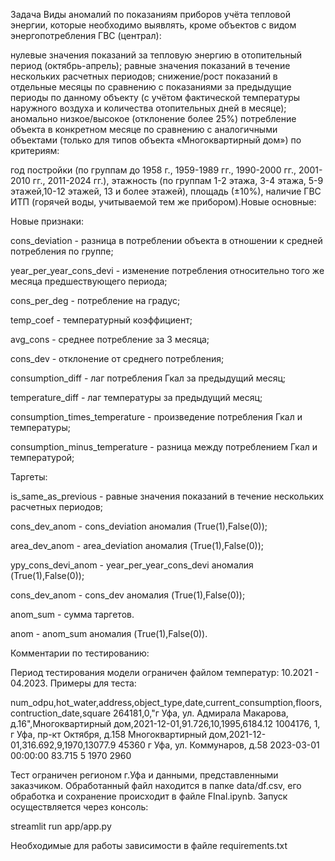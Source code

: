 Задача
Виды аномалий по показаниям приборов учёта тепловой энергии, которые необходимо выявлять,
кроме объектов с видом энергопотребления ГВС (централ):

нулевые значения показаний за тепловую энергию в отопительный период (октябрь-апрель);
равные значения показаний в течение нескольких расчетных периодов;
снижение/рост показаний в отдельные месяцы по сравнению с показаниями за предыдущие периоды
по данному объекту (с учётом фактической температуры наружного воздуха и количества отопительных дней в месяце);
аномально низкое/высокое (отклонение более 25%) потребление объекта в конкретном месяце по сравнению с
аналогичными объектами (только для типов объекта «Многоквартирный дом») по критериям:


год постройки (по группам до 1958 г., 1959-1989 гг., 1990-2000 гг., 2001-2010 гг., 2011-2024 гг.),
этажность (по группам 1-2 этажа, 3-4 этажа, 5-9 этажей,10-12 этажей, 13 и более этажей),
площадь (±10%),
наличие ГВС ИТП (горячей воды, учитываемой тем же прибором).Новые основные:


Новые признаки:


cons_deviation - разница в потреблении объекта в отношении к средней потребления по группе;

year_per_year_cons_devi - изменение потребления относительно того же месяца предшествующего периода;

cons_per_deg - потребление на градус;

temp_coef - температурный коэффициент;

avg_cons - среднее потребление за 3 месяца;

cons_dev - отклонение от среднего потребления;

consumption_diff - лаг потребления Гкал за предыдущий месяц;

temperature_diff - лаг температуры за предыдущий месяц;

consumption_times_temperature - произведение потребления Гкал и температуры;

consumption_minus_temperature - разница между потреблением Гкал и температурой;

Таргеты:


is_same_as_previous - равные значения показаний в течение нескольких расчетных периодов;

cons_dev_anom - cons_deviation аномалия (True(1),False(0));

area_dev_anom - area_deviation аномалия (True(1),False(0));

ypy_cons_devi_anom - year_per_year_cons_devi аномалия (True(1),False(0));

cons_dev_anom - cons_dev аномалия (True(1),False(0));

anom_sum - сумма таргетов.

anom - anom_sum аномалия (True(1),False(0)).

Комментарии по тестированию:

Период тестирования модели ограничен файлом температур: 10.2021 - 04.2023.
Примеры для теста:


num_odpu,hot_water,address,object_type,date,current_consumption,floors,contruction_date,square
264181,0,"г Уфа, ул. Адмирала Макарова, д.16",Многоквартирный дом,2021-12-01,91.726,10,1995,6184.12
1004176, 1, г Уфа, пр-кт Октября, д.158 Многоквартирный дом,2021-12-01,316.692,9,1970,13077.9
45360 г Уфа, ул. Коммунаров, д.58 2023-03-01 00:00:00 83.715 5 1970 2960


Тест ограничен регионом г.Уфа и данными, представленными заказчиком.
Обработанный файл находится в папке data/df.csv, его обработка и сохранение
происходит в файле FInal.ipynb.
Запуск осуществляется через консоль:


streamlit run app/app.py

Необходимые для работы зависимости в файле requirements.txt
